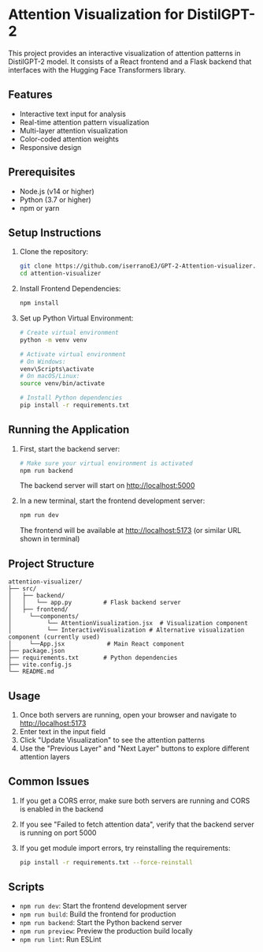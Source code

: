 # Attention Visualization for DistilGPT-2

This project provides an interactive visualization of attention patterns in DistilGPT-2 model. It consists of a React frontend and a Flask backend that interfaces with the Hugging Face Transformers library.

## Features

- Interactive text input for analysis
- Real-time attention pattern visualization
- Multi-layer attention visualization
- Color-coded attention weights
- Responsive design

## Prerequisites

- Node.js (v14 or higher)
- Python (3.7 or higher)
- npm or yarn

## Setup Instructions

1. Clone the repository:

   ```bash
   git clone https://github.com/iserranoEJ/GPT-2-Attention-visualizer.git
   cd attention-visualizer
   ```

2. Install Frontend Dependencies:

   ```bash
   npm install
   ```

3. Set up Python Virtual Environment:

   ```bash
   # Create virtual environment
   python -m venv venv

   # Activate virtual environment
   # On Windows:
   venv\Scripts\activate
   # On macOS/Linux:
   source venv/bin/activate

   # Install Python dependencies
   pip install -r requirements.txt
   ```

## Running the Application

1. First, start the backend server:

   ```bash
   # Make sure your virtual environment is activated
   npm run backend
   ```

   The backend server will start on <http://localhost:5000>

2. In a new terminal, start the frontend development server:

   ```bash
   npm run dev
   ```

   The frontend will be available at <http://localhost:5173> (or similar URL shown in terminal)

## Project Structure

   ```text
   attention-visualizer/
   ├── src/
   │   ├── backend/
   │   │   └── app.py         # Flask backend server
   │   ├── frontend/
   │     └──components/
   │          └── AttentionVisualization.jsx  # Visualization component
   │          └── InteractiveVisualization # Alternative visualization component (currently used)
   │     └──App.jsx            # Main React component
   ├── package.json
   ├── requirements.txt       # Python dependencies
   ├── vite.config.js
   └── README.md
   ```

## Usage

1. Once both servers are running, open your browser and navigate to <http://localhost:5173>
2. Enter text in the input field
3. Click "Update Visualization" to see the attention patterns
4. Use the "Previous Layer" and "Next Layer" buttons to explore different attention layers

## Common Issues

1. If you get a CORS error, make sure both servers are running and CORS is enabled in the backend
2. If you see "Failed to fetch attention data", verify that the backend server is running on port 5000
3. If you get module import errors, try reinstalling the requirements:

   ```bash
   pip install -r requirements.txt --force-reinstall
   ```

## Scripts

- `npm run dev`: Start the frontend development server
- `npm run build`: Build the frontend for production
- `npm run backend`: Start the Python backend server
- `npm run preview`: Preview the production build locally
- `npm run lint`: Run ESLint
